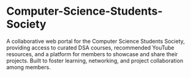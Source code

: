 # Computer-Science-Students-Society
A collaborative web portal for the Computer Science Students Society, providing access to curated DSA courses, recommended YouTube resources, and a platform for members to showcase and share their projects. Built to foster learning, networking, and project collaboration among members.
